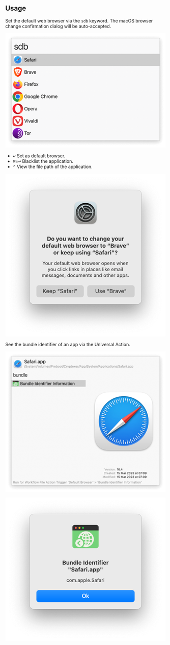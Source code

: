 ## Usage

Set the default web browser via the `sdb` keyword. The macOS browser change confirmation dialog will be auto-accepted.

![Showing different web browsers](images/sbd.png)

* <kbd>↩</kbd> Set as default browser.
* <kbd>⌘</kbd><kbd>⇧</kbd><kbd>↩</kbd> Blacklist the application.
* <kbd>⌃</kbd> View the file path of the application.

![Confirmation dialog](images/dialogconfirmation.png)

See the bundle identifier of an app via the Universal Action.

![Universal Action for bundle indentifier](images/uabid.png)

![Bundle ID dialog](images/dialogbid.png)
